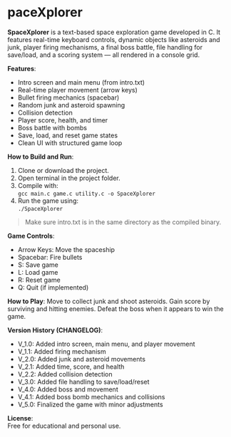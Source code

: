 # paceXplorer

**SpaceXplorer** is a text-based space exploration game developed in C. It features real-time keyboard controls, dynamic objects like asteroids and junk, player firing mechanisms, a final boss battle, file handling for save/load, and a scoring system — all rendered in a console grid.

**Features**:
- Intro screen and main menu (from intro.txt)
- Real-time player movement (arrow keys)
- Bullet firing mechanics (spacebar)
- Random junk and asteroid spawning
- Collision detection
- Player score, health, and timer
- Boss battle with bombs
- Save, load, and reset game states
- Clean UI with structured game loop

**How to Build and Run**:
1. Clone or download the project.
2. Open terminal in the project folder.
3. Compile with:  
   `gcc main.c game.c utility.c -o SpaceXplorer`
4. Run the game using:  
   `./SpaceXplorer`
> Make sure intro.txt is in the same directory as the compiled binary.

**Game Controls**:
- Arrow Keys: Move the spaceship
- Spacebar: Fire bullets
- S: Save game
- L: Load game
- R: Reset game
- Q: Quit (if implemented)

**How to Play**:
Move to collect junk and shoot asteroids. Gain score by surviving and hitting enemies. Defeat the boss when it appears to win the game.

**Version History (CHANGELOG)**:
- V_1.0: Added intro screen, main menu, and player movement  
- V_1.1: Added firing mechanism  
- V_2.0: Added junk and asteroid movements  
- V_2.1: Added time, score, and health  
- V_2.2: Added collision detection  
- V_3.0: Added file handling to save/load/reset  
- V_4.0: Added boss and movement  
- V_4.1: Added boss bomb mechanics and collisions  
- V_5.0: Finalized the game with minor adjustments

**License**:  
Free for educational and personal use.
